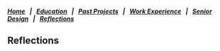 ##### [Home](README.md) &nbsp; | &nbsp; [Education](education.md) &nbsp; | &nbsp; [Past Projects](projects.md) &nbsp; | &nbsp; [Work Experience](experience.md) &nbsp; | &nbsp; [Senior Design](sDesign.md) &nbsp; | &nbsp; [Reflections](reflections.md)

## Reflections
